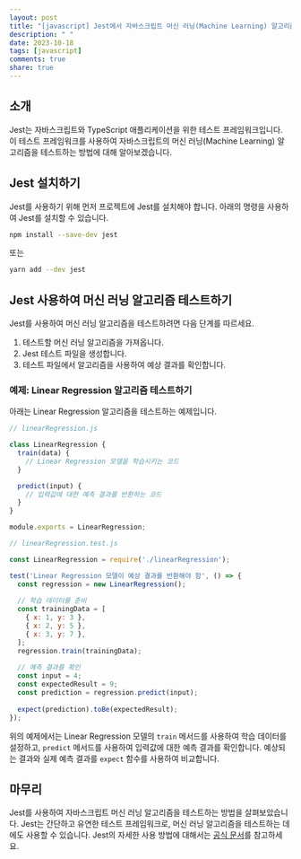 ```yaml
---
layout: post
title: "[javascript] Jest에서 자바스크립트 머신 러닝(Machine Learning) 알고리즘 테스트하기"
description: " "
date: 2023-10-18
tags: [javascript]
comments: true
share: true
---
```


## 소개

Jest는 자바스크립트와 TypeScript 애플리케이션을 위한 테스트 프레임워크입니다. 이 테스트 프레임워크를 사용하여 자바스크립트의 머신 러닝(Machine Learning) 알고리즘을 테스트하는 방법에 대해 알아보겠습니다.

## Jest 설치하기

Jest를 사용하기 위해 먼저 프로젝트에 Jest를 설치해야 합니다. 아래의 명령을 사용하여 Jest를 설치할 수 있습니다.

```bash
npm install --save-dev jest
```

또는

```bash
yarn add --dev jest
```

## Jest 사용하여 머신 러닝 알고리즘 테스트하기

Jest를 사용하여 머신 러닝 알고리즘을 테스트하려면 다음 단계를 따르세요.

1. 테스트할 머신 러닝 알고리즘을 가져옵니다.
2. Jest 테스트 파일을 생성합니다.
3. 테스트 파일에서 알고리즘을 사용하여 예상 결과를 확인합니다.

### 예제: Linear Regression 알고리즘 테스트하기

아래는 Linear Regression 알고리즘을 테스트하는 예제입니다.

```javascript
// linearRegression.js

class LinearRegression {
  train(data) {
    // Linear Regression 모델을 학습시키는 코드
  }

  predict(input) {
    // 입력값에 대한 예측 결과를 반환하는 코드
  }
}

module.exports = LinearRegression;
```

```javascript
// linearRegression.test.js

const LinearRegression = require('./linearRegression');

test('Linear Regression 모델이 예상 결과를 반환해야 함', () => {
  const regression = new LinearRegression();
  
  // 학습 데이터를 준비
  const trainingData = [
    { x: 1, y: 3 },
    { x: 2, y: 5 },
    { x: 3, y: 7 },
  ];
  regression.train(trainingData);
  
  // 예측 결과를 확인
  const input = 4;
  const expectedResult = 9;
  const prediction = regression.predict(input);
  
  expect(prediction).toBe(expectedResult);
});
```

위의 예제에서는 Linear Regression 모델의 `train` 메서드를 사용하여 학습 데이터를 설정하고, `predict` 메서드를 사용하여 입력값에 대한 예측 결과를 확인합니다. 예상되는 결과와 실제 예측 결과를 `expect` 함수를 사용하여 비교합니다.

## 마무리

Jest를 사용하여 자바스크립트 머신 러닝 알고리즘을 테스트하는 방법을 살펴보았습니다. Jest는 간단하고 유연한 테스트 프레임워크로, 머신 러닝 알고리즘을 테스트하는 데에도 사용할 수 있습니다. Jest의 자세한 사용 방법에 대해서는 [공식 문서](https://jestjs.io/docs/getting-started)를 참고하세요.